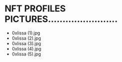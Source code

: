 # NFT PROFILES PICTURES........................
- 0xlissa (1).jpg
- 0xlissa (2).jpg
- 0xlissa (3).jpg
- 0xlissa (4).jpg
- 0xlissa (5).jpg
